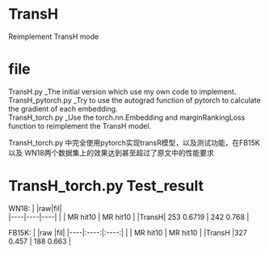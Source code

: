 # TransH
Reimplement TransH mode

# file 
TransH.py _The initial version which use my own code to implement.  
TransH_pytorch.py _Try to use the autograd function of pytorch to calculate the gradient of each embedding.    
TransH_torch.py _Use the torch.nn.Embedding and marginRankingLoss function to reimplement the TransH model.  

TransH_torch.py 中完全使用pytorch实现transR模型，以及测试功能，在FB15K 以及 WN18两个数据集上的效果达到甚至超过了原文中的性能要求

# TransH_torch.py Test_result

WN18:
|    |raw|fil|          
|----|----|----|
|	   | MR    hit10  | MR    hit10 | 
|TransH| 253   0.6719 | 242    0.768 |  

FB15K:
|    |raw |fil|
|----|:----:|:----:|
|	    | MR      hit10 | MR     hit10 |
|TransH |327      0.457 | 188    0.663 |
